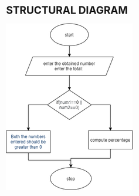 # STRUCTURAL DIAGRAM
![structural Diagram](https://github.com/99003572/Arya-Calculator/blob/master/2.%20Design/Low%20Level%20Design/percentage/structural_diagram_percentage.png)
